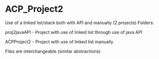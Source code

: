 # ACP_Project2
Use of a linked list/stack both with API and manually (2 projects)
Folders:

proj2javaAPI - Project with use of linked list through use of java API

ACPProject2 - Project with use of linked list manually

Files are interchangeable (similar abstractions)
